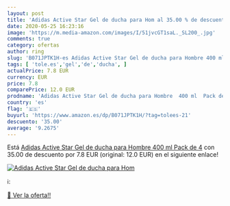 ```yaml
---
layout: post
title: 'Adidas Active Star Gel de ducha para Hom al 35.00 % de descuento'
date: 2020-05-25 16:23:16
image: 'https://m.media-amazon.com/images/I/51jvcGT1saL._SL200_.jpg'
comments: true
category: ofertas
author: ring
slug: 'B071JPTK1H-es Adidas Active Star Gel de ducha para Hombre 400 ml Pack de 4'
tags: [ 'tole.es','gel','de','ducha', ]
actualPrice: 7.8 EUR
currency: EUR
price: 7.8
comparePrice: 12.0 EUR
prodname: 'Adidas Active Star Gel de ducha para Hombre  400 ml  Pack de 4'
country: 'es'
flag: '🇪🇸'
buyurl: 'https://www.amazon.es/dp/B071JPTK1H/?tag=tolees-21'
descuento: '35.00'
average: '9.2675'
---
```


Está [Adidas Active Star Gel de ducha para Hombre  400 ml  Pack de 4](https://www.amazon.es/dp/B071JPTK1H/?tag=tolees-21) con 35.00 de descuento por 7.8 EUR (original: 12.0 EUR) en el siguiente enlace!

[![Adidas Active Star Gel de ducha para Hom](https://m.media-amazon.com/images/I/51jvcGT1saL._SL200_.jpg)](https://www.amazon.es/dp/B071JPTK1H/?tag=tolees-21)

ℹ️:


[🛒 Ver la oferta!!](https://www.amazon.es/dp/B071JPTK1H/?tag=tolees-21)
